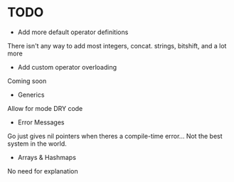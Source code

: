 # TODO

- Add more default operator definitions

There isn't any way to add most integers, concat. strings, bitshift, and a lot more

- Add custom operator overloading

Coming soon

- Generics

Allow for mode DRY code

- Error Messages

Go just gives nil pointers when theres a compile-time error...
Not the best system in the world.

- Arrays & Hashmaps

No need for explanation